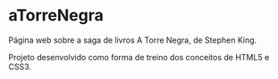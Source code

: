 # aTorreNegra

Página web sobre a saga de livros A Torre Negra, de Stephen King.

Projeto desenvolvido como forma de treino dos conceitos de HTML5 e CSS3.
